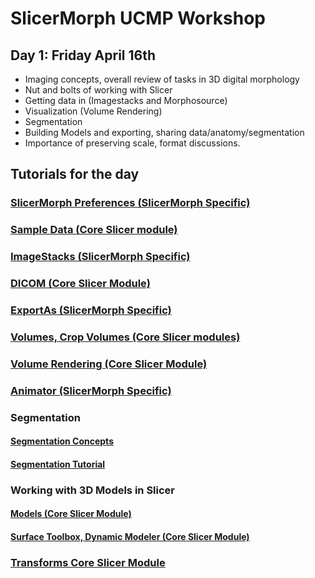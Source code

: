 # SlicerMorph UCMP Workshop

## Day 1: Friday April 16th

* Imaging concepts, overall review of tasks in 3D digital morphology
* Nut and bolts of working with Slicer
* Getting data in (Imagestacks and Morphosource)
* Visualization (Volume Rendering)
* Segmentation
* Building Models and exporting, sharing data/anatomy/segmentation
* Importance of preserving scale, format discussions.

## Tutorials for the day

### [SlicerMorph Preferences (SlicerMorph Specific)](https://github.com/SlicerMorph/Tutorials/tree/main/MorphPrefs)

### [Sample Data (Core Slicer module)](https://github.com/SlicerMorph/Tutorials/tree/main/SampleData)

### [ImageStacks (SlicerMorph Specific)](https://github.com/SlicerMorph/Tutorials/tree/main/ImageStacks)

### [DICOM (Core Slicer Module)](https://github.com/SlicerMorph/Spr_2021/blob/main/Day_1/DICOM/DICOM.md)

### [ExportAs (SlicerMorph Specific)](https://github.com/SlicerMorph/Tutorials/tree/main/ExportAs)

### [Volumes, Crop Volumes (Core Slicer modules)](https://github.com/SlicerMorph/Spr_2021/blob/main/Day_1/CropVolume/CropVolume_and_Volumes.md)

### [Volume Rendering (Core Slicer Module)](https://github.com/SlicerMorph/Spr_2021/blob/main/Day_2/VolumeRendering/VolumeRendering.md)

### [Animator (SlicerMorph Specific)](https://github.com/SlicerMorph/Tutorials/tree/main/Animator)

### Segmentation

#### [Segmentation Concepts](https://github.com/SlicerMorph/Spr_2021/blob/main/Day_2/Segmentation/Segmentation.md)

#### [Segmentation Tutorial](https://github.com/SlicerMorph/Spr_2021/blob/main/Day_2/Segmentation/Segmentation_tutorial.md)

### Working with 3D Models in Slicer

#### [Models (Core Slicer Module)](https://github.com/SlicerMorph/Spr_2021/blob/main/Day_1/Models/Models.md)
#### [Surface Toolbox, Dynamic Modeler (Core Slicer Module)](https://github.com/SlicerMorph/Spr_2021/blob/main/Day_2/Surface_Toolbox/Mesh_edits.md)

### [Transforms Core Slicer Module](https://github.com/SlicerMorph/Spr_2021/blob/main/Day_1/Models/Models.md) 
